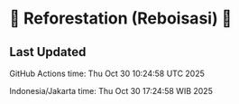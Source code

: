 
# 🌳 Reforestation (Reboisasi) 🌲

## Last Updated

GitHub Actions time: Thu Oct 30 10:24:58 UTC 2025

Indonesia/Jakarta time: Thu Oct 30 17:24:58 WIB 2025
